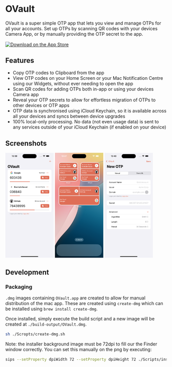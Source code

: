 # OVault

OVault is a super simple OTP app that lets you view and manage OTPs for all your accounts. Set up OTPs by scanning QR codes with your devices Camera App, or by manually providing the OTP secret to the app.

<a href="https://apps.apple.com/us/app/ovault/id6736616639?itscg=30200&itsct=apps_box_badge&mttnsubad=6736616639" style="display: inline-block;">
      <img src="https://toolbox.marketingtools.apple.com/api/v2/badges/download-on-the-app-store/black/en-us?releaseDate=1728864000" alt="Download on the App Store" style="width: 120px; height: 42px; vertical-align: middle; object-fit: contain;" />
</a>

## Features

- Copy OTP codes to Clipboard from the app
- View OTP codes on your Home Screen or your Mac Notification Centre using our Widgets, without ever needing to open the app
- Scan QR codes for adding OTPs both in-app or using your devices Camera app
- Reveal your OTP secrets to allow for effortless migration of OTPs to other devices or OTP apps
- OTP data is synchronised using iCloud Keychain, so it is available across all your devices and syncs between device upgrades
- 100% local-only processing. No data (not even usage data) is sent to any services outside of your iCloud Keychain (if enabled on your device)

## Screenshots

<p float="left">
  <img alt="iOS Main Screen" src="Docs/Screenshots/ios-main-screen.png" width="30%" />

  <img alt="iOS Widgets" src="Docs/Screenshots/ios-widgets.png" width="30%" />

  <img alt="iOS Add OTP" src="Docs/Screenshots/ios-add-otp.png" width="30%" />
</p>

## Development

### Packaging

`.dmg` images containing `OVault.app` are created to allow for manual distribution of the mac app. These are created using `create-dmg` which can be installed using `brew install create-dmg`.

Once installed, simply execute the build script and a new image will be created at `./build-output/OVault.dmg`.

```sh
sh ./Scropts/create-dmg.sh
```

Note: the installer background image must be 72dpi to fill our the Finder window correctly. You can set this manually on the png by executing:

```sh
sips --setProperty dpiWidth 72 --setProperty dpiHeight 72 ./Scripts/installer-background.png
```
